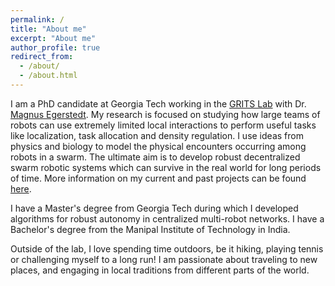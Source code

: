 ```yaml
---
permalink: /
title: "About me"
excerpt: "About me"
author_profile: true
redirect_from:
  - /about/
  - /about.html
---
```

I am a PhD candidate at Georgia Tech working in the [GRITS Lab](http://gritslab.gatech.edu/home/) with Dr. [Magnus Egerstedt](http://magnus.ece.gatech.edu/). My research is focused on studying how large teams of robots can use extremely limited local interactions to perform useful tasks like localization, task allocation and density regulation. I use ideas from physics and biology to model the physical encounters occurring among robots in a swarm. The ultimate aim is to develop robust decentralized swarm robotic systems which can survive in the real world for long periods of time. More information on my current and past projects can be found [here](research).

I have a Master's degree from Georgia Tech during which I developed algorithms for robust autonomy in centralized multi-robot networks. I have a Bachelor's degree from the Manipal Institute of Technology in India.

Outside of the lab, I love spending time outdoors, be it hiking, playing tennis or challenging myself to a long run! I am passionate about traveling to new places, and engaging in local traditions from different parts of the world.
